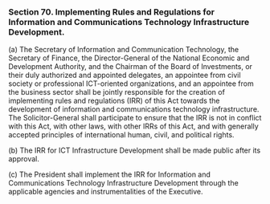 ### Section 70. Implementing Rules and Regulations for Information and Communications Technology Infrastructure Development.

(a) The Secretary of Information and Communication Technology, the Secretary of Finance, the Director-General of the National Economic and Development
Authority, and the Chairman of the Board of Investments, or their duly authorized and appointed delegates, an appointee from civil society or professional
ICT-oriented organizations, and an appointee from the business sector shall be jointly responsible for the creation of implementing rules and regulations
(IRR) of this Act towards the development of information and communications technology infrastructure. The Solicitor-General shall participate to ensure
that the IRR is not in conflict with this Act, with other laws, with other IRRs of this Act, and with generally accepted principles of international human,
civil, and political rights.

(b) The IRR for ICT Infrastructure Development shall be made public after its approval.

(c) The President shall implement the IRR for Information and Communications Technology Infrastructure Development through the applicable agencies and
instrumentalities of the Executive.
